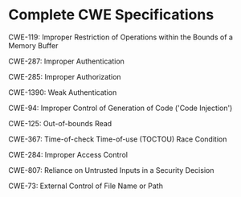 

# Complete CWE Specifications

CWE-119: Improper Restriction of Operations within the Bounds of a Memory Buffer

CWE-287: Improper Authentication

CWE-285: Improper Authorization

CWE-1390: Weak Authentication

CWE-94: Improper Control of Generation of Code ('Code Injection')

CWE-125: Out-of-bounds Read

CWE-367: Time-of-check Time-of-use (TOCTOU) Race Condition

CWE-284: Improper Access Control

CWE-807: Reliance on Untrusted Inputs in a Security Decision

CWE-73: External Control of File Name or Path